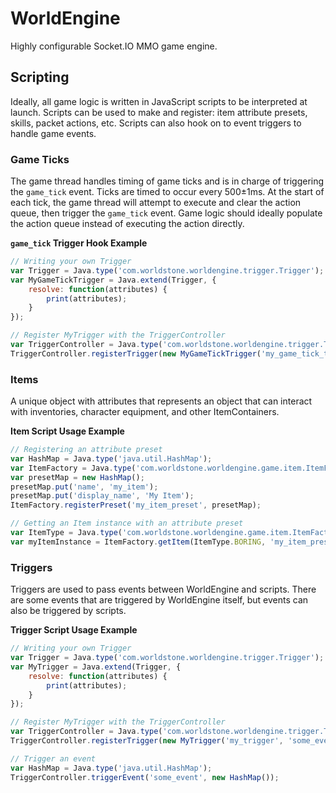 # WorldEngine
Highly configurable Socket.IO MMO game engine.

## Scripting
Ideally, all game logic is written in JavaScript scripts to be interpreted at launch. Scripts can be used to make and register: item attribute presets, skills, packet actions, etc. Scripts can also hook on to event triggers to handle game events.

### Game Ticks
The game thread handles timing of game ticks and is in charge of triggering the ```game_tick``` event. Ticks are timed to occur every 500±1ms. At the start of each tick, the game thread will attempt to execute and clear the action queue, then trigger the ```game_tick``` event. Game logic should ideally populate the action queue instead of executing the action directly. 

**```game_tick``` Trigger Hook Example**
```javascript
// Writing your own Trigger
var Trigger = Java.type('com.worldstone.worldengine.trigger.Trigger');
var MyGameTickTrigger = Java.extend(Trigger, {
    resolve: function(attributes) {
        print(attributes);
    }
});

// Register MyTrigger with the TriggerController
var TriggerController = Java.type('com.worldstone.worldengine.trigger.TriggerController');
TriggerController.registerTrigger(new MyGameTickTrigger('my_game_tick_trigger', 'game_tick'));
```

### Items
A unique object with attributes that represents an object that can interact with inventories, character equipment, and other ItemContainers.

**Item Script Usage Example**
```javascript
// Registering an attribute preset
var HashMap = Java.type('java.util.HashMap');
var ItemFactory = Java.type('com.worldstone.worldengine.game.item.ItemFactory');
var presetMap = new HashMap();
presetMap.put('name', 'my_item');
presetMap.put('display_name', 'My Item');
ItemFactory.registerPreset('my_item_preset', presetMap);

// Getting an Item instance with an attribute preset
var ItemType = Java.type('com.worldstone.worldengine.game.item.ItemFactory.ItemType');
var myItemInstance = ItemFactory.getItem(ItemType.BORING, 'my_item_preset');
```

### Triggers
Triggers are used to pass events between WorldEngine and scripts. There are some events that are triggered by WorldEngine itself, but events can also be triggered by scripts.

**Trigger Script Usage Example**
```javascript
// Writing your own Trigger
var Trigger = Java.type('com.worldstone.worldengine.trigger.Trigger');
var MyTrigger = Java.extend(Trigger, {
    resolve: function(attributes) {
        print(attributes);
    }
});

// Register MyTrigger with the TriggerController
var TriggerController = Java.type('com.worldstone.worldengine.trigger.TriggerController');
TriggerController.registerTrigger(new MyTrigger('my_trigger', 'some_event'));

// Trigger an event
var HashMap = Java.type('java.util.HashMap');
TriggerController.triggerEvent('some_event', new HashMap());
```
